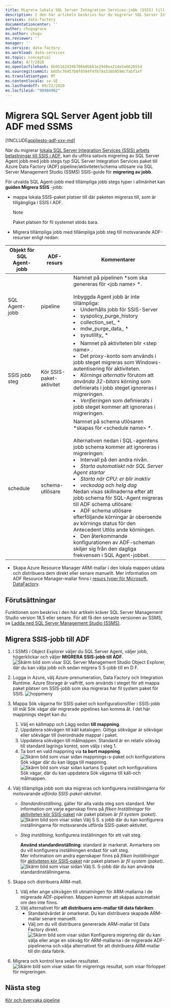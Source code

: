 ```yaml
---
title: Migrera lokala SQL Server Integration Services-jobb (SSIS) till Azure Data Factory
description: I den här artikeln beskrivs hur du migrerar SQL Server Integration Services-jobb (SSIS) till Azure Data Factory pipelines/aktiviteter/utlösare med SQL Server Management Studio.
services: data-factory
documentationcenter: ''
author: chugugrace
ms.author: chugu
ms.reviewer: ''
manager: ''
ms.service: data-factory
ms.workload: data-services
ms.topic: conceptual
ms.date: 4/7/2020
ms.openlocfilehash: 6b95162d34b706b0bbb3e2940ea214e5a662655d
ms.sourcegitcommit: bdd5c76457b0f0504f4f679a316b959dcfabf1ef
ms.translationtype: MT
ms.contentlocale: sv-SE
ms.lasthandoff: 09/22/2020
ms.locfileid: "90984902"
---
```

# <a name="migrate-sql-server-agent-jobs-to-adf-with-ssms"></a>Migrera SQL Server Agent jobb till ADF med SSMS

[!INCLUDE[appliesto-adf-xxx-md](includes/appliesto-adf-xxx-md.md)]

När du migrerar [lokala SQL Server Integration Services (SSIS) arbets belastningar till SSIS i ADF](scenario-ssis-migration-overview.md), kan du utföra satsvis migrering av SQL Server Agent jobb med jobb stegs typ SQL Server Integration Services paket till Azure Data Factory (ADF) pipeline/aktiviteter/schema utlösare via SQL Server Management Studio (SSMS) SSIS-guide för **migrering av jobb**.

För utvalda SQL Agent-jobb med tillämpliga jobb stegs typer i allmänhet kan **guiden Migrera SSIS** -jobb:

- mappa lokala SSIS-paket platser till där paketen migreras till, som är tillgängliga i SSIS i ADF.
    > [!NOTE]
    > Paket platsen för fil systemet stöds bara.
- Migrera tillämpliga jobb med tillämpliga jobb steg till motsvarande ADF-resurser enligt nedan:

|Objekt för SQL Agent-jobb  |ADF-resurs  |Kommentarer|
|---------|---------|---------|
|SQL Agent-jobb|pipeline     |Namnet på pipelinen *som ska genereras för \<job name> *. <br> <br> Inbyggda Agent jobb är inte tillämpliga: <li> Underhålls jobb för SSIS-Server <li> syspolicy_purge_history <li> collection_set_ * <li> mdw_purge_data_ * <li> sysutility_ *|
|SSIS jobb steg|Kör SSIS-paket-aktivitet|<li> Namnet på aktiviteten blir \<step name> . <li> Det proxy-konto som används i jobb steget migreras som Windows-autentisering för aktiviteten. <li> *Körnings alternativ* förutom att *använda 32-bitars körning* som definierats i jobb steget ignoreras i migreringen. <li> *Verifieringen* som definierats i jobb steget kommer att ignoreras i migreringen.|
|schedule      |schema-utlösare        |Namnet på schema utlösaren *skapas för \<schedule name> *. <br> <br> Alternativen nedan i SQL-agentens jobb schema kommer att ignoreras i migreringen: <li> Intervall på den andra nivån. <li> *Starta automatiskt när SQL Server Agent startar* <li> *Starta när CPU: er blir inaktiv* <li> *veckodag* och *helg dag*<time zone> <br> Nedan visas skillnaderna efter att jobb schema för SQL-Agent migreras till ADF schema utlösare: <li> ADF schema utlösare efterföljande körningar är oberoende av körnings status för den Antecedent Utlös ande körningen. <li> Den återkommande konfigurationen av ADF-scheman skiljer sig från den dagliga frekvensen i SQL Agent-jobbet.|

- Skapa Azure Resource Manager ARM-mallar i den lokala mappen utdata och distribuera dem direkt eller senare manuellt. Mer information om ADF Resource Manager-mallar finns i [resurs typer för Microsoft. DataFactory](https://docs.microsoft.com/azure/templates/microsoft.datafactory/allversions).

## <a name="prerequisites"></a>Förutsättningar

Funktionen som beskrivs i den här artikeln kräver SQL Server Management Studio version 18,5 eller senare. För att få den senaste versionen av SSMS, se [Ladda ned SQL Server Management Studio (SSMS)](https://docs.microsoft.com/sql/ssms/download-sql-server-management-studio-ssms?view=sql-server-ver15).

## <a name="migrate-ssis-jobs-to-adf"></a>Migrera SSIS-jobb till ADF

1. I SSMS i Object Explorer väljer du SQL Server Agent, väljer jobb, högerklickar och väljer **MIGRERA SSIS-jobb till ADF**.
![Skärm bild som visar SQL Server Management Studio Object Explorer, där du kan välja jobb och sedan migrera S S-jobb till en D F.](media/how-to-migrate-ssis-job-ssms/menu.png)

1. Logga in Azure, välj Azure-prenumeration, Data Factory och Integration Runtime. Azure Storage är valfritt, som används i steget för att mappa paket platser om SSIS-jobb som ska migreras har fil system paket för SSIS.
![hoppmeny](media/how-to-migrate-ssis-job-ssms/step1.png)

1. Mappa Sök vägarna för SSIS-paket och konfigurationsfiler i SSIS-jobb till mål Sök vägar där migrerade pipelines kan komma åt. I det här mappnings steget kan du:

    1. Välj en källmapp och Lägg sedan **till mappning**.
    1. Uppdatera sökvägen till käll katalogen. Giltiga sökvägar är sökvägar eller sökvägar till överordnade mappar i paket.
    1. Uppdatera sökvägen till målmappen. Standard är en relativ sökväg till standard lagrings kontot, som väljs i steg 1.
    1. Ta bort en vald mappning via **ta bort mappning**.
![Skärm bild som visar sidan mappnings-s-paket och konfigurations Sök vägar där du kan lägga till mappning. ](media/how-to-migrate-ssis-job-ssms/step2.png)
 ![ Skärm bild som visar sidan kartans S-paket och konfigurations Sök vägar, där du kan uppdatera Sök vägarna till käll-och målmappen.](media/how-to-migrate-ssis-job-ssms/step2-1.png)

1. Välj tillämpliga jobb som ska migreras och konfigurera inställningarna för motsvarande *utförda SSIS-paket-aktivitet*.

    - *Standardinställning*, gäller för alla valda steg som standard. Mer information om varje egenskap finns på *fliken Inställningar* för [aktiviteten kör SSIS-paket](how-to-invoke-ssis-package-ssis-activity.md) när paket platsen är *fil system (paket)*.
    ![Skärm bild som visar sidan Välj S S. s jobb där du kan konfigurera inställningarna för motsvarande utförda SSIS-paket-aktivitet.](media/how-to-migrate-ssis-job-ssms/step3-1.png)
    - *Steg inställning*, konfigurera inställningen för ett valt steg.
        
        **Använd standardinställning**: standard är markerat. Avmarkera om du vill konfigurera inställningen endast för valt steg.  
        Mer information om andra egenskaper finns på *fliken Inställningar* för [aktiviteten kör SSIS-paket](how-to-invoke-ssis-package-ssis-activity.md) när paket platsen är *fil system (paket)*.
    ![Skärm bild som visar sidan Välj S. S-jobb där du kan använda standardinställningarna.](media/how-to-migrate-ssis-job-ssms/step3-2.png)

1. Skapa och distribuera ARM-mall.
    1. Välj eller ange sökvägen till utmatningen för ARM-mallarna i de migrerade ADF-pipelinen. Mappen kommer att skapas automatiskt om den inte finns.
    2. Välj alternativet för **att distribuera arm-mallar till data fabriken**:
        - Standardvärdet är omarkerat. Du kan distribuera skapade ARM-mallar senare manuellt.
        - Välj om du vill distribuera genererade ARM-mallar till Data Factory direkt.
    ![Skärm bild som visar sidan Konfigurera migrering där du kan välja eller ange en sökväg för ARM-mallarna i de migrerade ADF-pipelinerna och välja alternativet för att distribuera ARM-mallar till din data fabrik.](media/how-to-migrate-ssis-job-ssms/step4.png)

1. Migrera och kontrol lera sedan resultatet.
![Skärm bild som visar sidan för migrerings resultat, som visar förloppet för migreringen.](media/how-to-migrate-ssis-job-ssms/step5.png)

## <a name="next-steps"></a>Nästa steg

[Kör och övervaka pipeline](how-to-invoke-ssis-package-ssis-activity.md)
